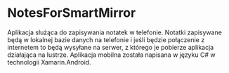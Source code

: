 # NotesForSmartMirror

Aplikacja służąca do zapisywania notatek w telefonie.
Notatki zapisywane będą w lokalnej bazie danych na telefonie i jeśli będzie połączenie z internetem to będą wysyłane na serwer, z którego je pobierze aplikacja działająca na lustrze. Aplikacja mobilna została napisana w języku C# w technologii Xamarin.Android.
